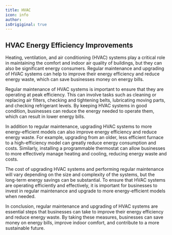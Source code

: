 ```yaml
---
title: HVAC
icon: info
author: 
isOrigiginal: true
---
```


## HVAC Energy Efficiency Improvements

Heating, ventilation, and air conditioning (HVAC) systems play a critical role in maintaining the comfort and indoor air quality of buildings, but they can also be significant energy consumers. Regular maintenance and upgrading of HVAC systems can help to improve their energy efficiency and reduce energy waste, which can save businesses money on energy bills.

Regular maintenance of HVAC systems is important to ensure that they are operating at peak efficiency. This can involve tasks such as cleaning or replacing air filters, checking and tightening belts, lubricating moving parts, and checking refrigerant levels. By keeping HVAC systems in good condition, businesses can reduce the energy needed to operate them, which can result in lower energy bills.

In addition to regular maintenance, upgrading HVAC systems to more energy-efficient models can also improve energy efficiency and reduce energy waste. For example, upgrading from an older, less efficient furnace to a high-efficiency model can greatly reduce energy consumption and costs. Similarly, installing a programmable thermostat can allow businesses to more effectively manage heating and cooling, reducing energy waste and costs.

The cost of upgrading HVAC systems and performing regular maintenance will vary depending on the size and complexity of the systems, but the long-term energy savings can be substantial. To ensure that HVAC systems are operating efficiently and effectively, it is important for businesses to invest in regular maintenance and upgrade to more energy-efficient models when needed.

In conclusion, regular maintenance and upgrading of HVAC systems are essential steps that businesses can take to improve their energy efficiency and reduce energy waste. By taking these measures, businesses can save money on energy bills, improve indoor comfort, and contribute to a more sustainable future.

